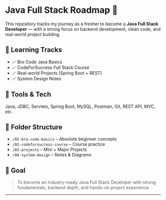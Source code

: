 # Java Full Stack Roadmap 🚀
This repository tracks my journey as a fresher to become a **Java Full Stack Developer** — with a strong focus on backend development, clean code, and real-world project building.


## 📘 Learning Tracks
- ✅ Bro Code Java Basics
- ✅ CodeForSuccess Full Stack Course
- ✅ Real-world Projects (Spring Boot + REST)
- ✅ System Design Notes

## 🔧 Tools & Tech
Java, JDBC, Servlets, Spring Boot, MySQL, Postman, Git, REST API, MVC, etc.

## 📂 Folder Structure
- `/01-bro-code-basics` – Absolute beginner concepts
- `/02-codeforsuccess-course` – Course practice
- `/03-projects` – Mini + Major Projects
- `/04-system-design` – Notes & Diagrams
## 🎯 Goal

> To become an industry-ready Java Full Stack Developer with strong fundamentals, backend depth, and hands-on project experience.

---
